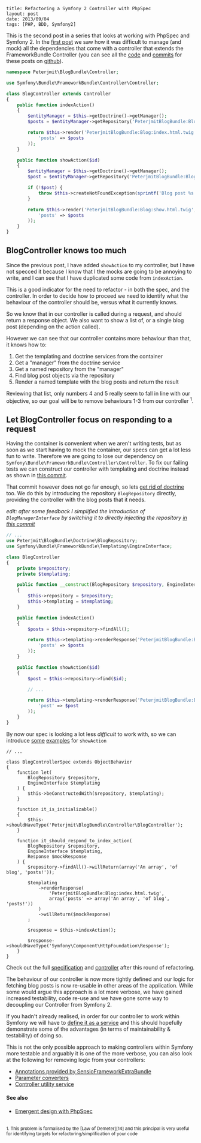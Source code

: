 ```
title: Refactoring a Symfony 2 Controller with PhpSpec
layout: post
date: 2013/09/04
tags: [PHP, BDD, Symfony2]
```

This is the second post in a series that looks at working with PhpSpec and Symfony 2.
In the [first post][1] we saw how it was difficult to manage (and mock) all
the dependencies that come with a controller that extends the FrameworkBundle
Controller (you can see all the [code][2] and [commits][3] for these posts on
[github][2]).

```php
namespace Peterjmit\BlogBundle\Controller;

use Symfony\Bundle\FrameworkBundle\Controller\Controller;

class BlogController extends Controller
{
    public function indexAction()
    {
        $entityManager = $this->getDoctrine()->getManager();
        $posts = $entityManager->getRepository('PeterjmitBlogBundle:Blog')->findAll();

        return $this->render('PeterjmitBlogBundle:Blog:index.html.twig', array(
            'posts' => $posts
        ));
    }

    public function showAction($id)
    {
        $entityManager = $this->getDoctrine()->getManager();
        $post = $entityManager->getRepository('PeterjmitBlogBundle:Blog')->find($id);

        if (!$post) {
            throw $this->createNotFoundException(sprintf('Blog post %s was not found', $id));
        }

        return $this->render('PeterjmitBlogBundle:Blog:show.html.twig', array(
            'posts' => $posts
        ));
    }
}
```

## BlogController knows too much
Since the previous post, I have added `showAction` to my controller, but I have
not specced it because I know that I the mocks are going to be annoying to write,
and I can see that I have duplicated some code from `indexAction`.

This is a good indicator for the need to refactor - in both the spec, and the
controller. In order to decide how to proceed we need to identify what the
behaviour of the controller should be, versus what it currently knows.

So we know that in our controller is called during a request, and should
return a response object. We also want to show a list of, or a single blog post
(depending on the action called).

However we can see that our controller contains more behaviour than that, it knows
how to:

1. Get the templating and doctrine services from the container
2. Get a "manager" from the doctrine service
3. Get a named repository from the "manager"
4. Find blog post objects via the repository
5. Render a named template with the blog posts and return the result

Reviewing that list, only numbers 4 and 5 really seem to fall in line with
our objective, so our goal will be to remove behaviours 1-3 from our controller
<sup>1</sup>.

## Let BlogController focus on responding to a request
Having the container is convenient when we aren't writing tests, but as soon as we
start having to mock the container, our specs can get a lot less fun to write.
Therefore we are going to lose our dependency on
`Symfony\Bundle\FrameworkBundle\Controller\Controller`. To fix our failing tests
we can construct our controller with templating and doctrine instead as shown
in [this commit][4].

That commit however does not go far enough, so lets [get rid of doctrine][5] too.
We do this by introducing the repository `BlogRepository` directly, providing
the controller with the blog posts that it needs.

_edit: after some feedback I simplified the introduction of `BlogManagerInterface`
by switching it to directly injecting the repository [in this commit][16]_

```php
// ...
use Peterjmit\BlogBundle\Doctrine\BlogRepository;
use Symfony\Bundle\FrameworkBundle\Templating\EngineInterface;

class BlogController
{
    private $repository;
    private $templating;

    public function __construct(BlogRepository $repository, EngineInterface $templating)
    {
        $this->repository = $repository;
        $this->templating = $templating;
    }

    public function indexAction()
    {
        $posts = $this->repository->findAll();

        return $this->templating->renderResponse('PeterjmitBlogBundle:Blog:index.html.twig', array(
            'posts' => $posts
        ));
    }

    public function showAction($id)
    {
        $post = $this->repository->find($id);

        // ...

        return $this->templating->renderResponse('PeterjmitBlogBundle:Blog:show.html.twig', array(
            'post' => $post
        ));
    }
}
```

By now our spec is looking a lot less _difficult_ to work with, so we can introduce
[some][6] [examples][7] for `showAction`

```
// ...

class BlogControllerSpec extends ObjectBehavior
{
    function let(
        BlogRepository $repository,
        EngineInterface $templating
    ) {
        $this->beConstructedWith($repository, $templating);
    }

    function it_is_initializable()
    {
        $this->shouldHaveType('Peterjmit\BlogBundle\Controller\BlogController');
    }

    function it_should_respond_to_index_action(
        BlogRepository $repository,
        EngineInterface $templating,
        Response $mockResponse
    ) {
        $repository->findAll()->willReturn(array('An array', 'of blog', 'posts!'));

        $templating
            ->renderResponse(
                'PeterjmitBlogBundle:Blog:index.html.twig',
                array('posts' => array('An array', 'of blog', 'posts!'))
            )
            ->willReturn($mockResponse)
        ;

        $response = $this->indexAction();

        $response->shouldHaveType('Symfony\Component\HttpFoundation\Response');
    }
}
```

Check out the full [specification][8] and [controller][9] after this round of
refactoring.

The behaviour of our controller is now more tightly defined and our logic for
fetching blog posts is now re-usable in other areas of the application. While
some would argue this approach is a lot more verbose, we have gained increased
testability, code re-use and we have gone some way to decoupling our Controller
from Symfony 2.



If you hadn't already realised, in order for our controller to work within Symfony
we will have to [define it as a service][10] and this should hopefully
demonstrate some of the advantages (in terms of maintainability & testability)
of doing so.

This is not the only possible approach to making controllers within Symfony
more testable and arguably it is one of the more verbose, you can also look at
the following for removing logic from your controllers:

* [Annotations provided by SensioFrameworkExtraBundle][11]
* [Parameter converters][12]
* [Controller utility service][13]


#### See also
 * [Emergent design with PhpSpec][15]

<br>

<small>
  1. This problem is formalised by the [Law of Demeter][14] and this principal is
  very useful for identifying targets for refactoring/simplification of your code
</small>

[1]: /blog/getting-started-with-phpspec-and-symfony-2.html
[2]: https://github.com/peterjmit/getting-started-with-phpspec-and-symfony-2
[3]: https://github.com/peterjmit/getting-started-with-phpspec-and-symfony-2/commits/master
[4]: https://github.com/peterjmit/getting-started-with-phpspec-and-symfony-2/commit/3d5de3432698af520eb30c915e278d39bf53093a
[5]: https://github.com/peterjmit/getting-started-with-phpspec-and-symfony-2/commit/4a87e1d447c106e479b335a0a95c81d4feddfefa
[6]: https://github.com/peterjmit/getting-started-with-phpspec-and-symfony-2/blob/d930a806641a10706c2ed2d61219de660a8e93bb/spec/Peterjmit/BlogBundle/Controller/BlogControllerSpec.php#L47
[7]: https://github.com/peterjmit/getting-started-with-phpspec-and-symfony-2/blob/d930a806641a10706c2ed2d61219de660a8e93bb/spec/Peterjmit/BlogBundle/Controller/BlogControllerSpec.php#L65
[8]: https://github.com/peterjmit/getting-started-with-phpspec-and-symfony-2/blob/d930a806641a10706c2ed2d61219de660a8e93bb/spec/Peterjmit/BlogBundle/Controller/BlogControllerSpec.php
[9]: https://github.com/peterjmit/getting-started-with-phpspec-and-symfony-2/blob/d930a806641a10706c2ed2d61219de660a8e93bb/src/Peterjmit/BlogBundle/Controller/BlogController.php
[10]: http://symfony.com/doc/current/cookbook/controller/service.html
[11]: http://symfony.com/doc/current/bundles/SensioFrameworkExtraBundle/index.html
[12]: http://whitewashing.de/2013/02/19/extending_symfony2__paramconverter.html
[13]: http://www.whitewashing.de/2013/06/27/extending_symfony2__controller_utilities.html
[14]: http://en.wikipedia.org/wiki/Law_of_Demeter
[15]: http://www.slideshare.net/marcello.duarte/emergent-design-with-phpspec
[16]: https://github.com/peterjmit/getting-started-with-phpspec-and-symfony-2/commit/d930a806641a10706c2ed2d61219de660a8e93bb
